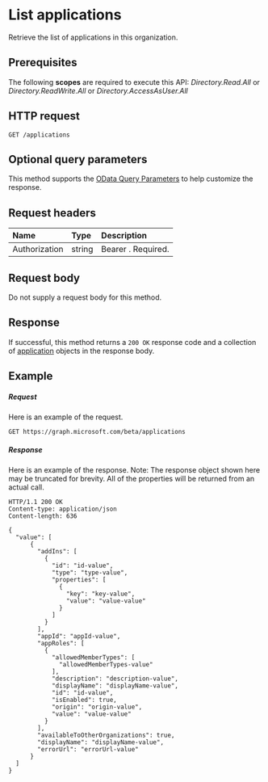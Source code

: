 # List applications
Retrieve the list of applications in this organization.

## Prerequisites
The following **scopes** are required to execute this API: *Directory.Read.All* or *Directory.ReadWrite.All* or *Directory.AccessAsUser.All*

## HTTP request
<!-- { "blockType": "ignored" } -->
```http
GET /applications
```
## Optional query parameters
This method supports the [OData Query Parameters](http://developer.microsoft.com/en-us/graph/docs/overview/query_parameters) to help customize the response.

## Request headers
| Name       | Type | Description|
|:-----------|:------|:----------|
| Authorization  | string  | Bearer <token>. Required. |

## Request body
Do not supply a request body for this method.
## Response
If successful, this method returns a `200 OK` response code and a collection of [application](../resources/application.md) objects in the response body.
## Example
##### Request
Here is an example of the request.
<!-- {
  "blockType": "request",
  "name": "list_application"
}-->
```http
GET https://graph.microsoft.com/beta/applications
```
##### Response
Here is an example of the response. Note: The response object shown here may be truncated for brevity. All of the properties will be returned from an actual call.
<!-- {
  "blockType": "response",
  "truncated": true,
  "@odata.type": "microsoft.graph.application",
  "isCollection": true
} -->
```http
HTTP/1.1 200 OK
Content-type: application/json
Content-length: 636

{
  "value": [
      {
        "addIns": [
          {
            "id": "id-value",
            "type": "type-value",
            "properties": [
              {
                "key": "key-value",
                "value": "value-value"
              }
            ]
          }
        ],
        "appId": "appId-value",
        "appRoles": [
          {
            "allowedMemberTypes": [
              "allowedMemberTypes-value"
            ],
            "description": "description-value",
            "displayName": "displayName-value",
            "id": "id-value",
            "isEnabled": true,
            "origin": "origin-value",
            "value": "value-value"
          }
        ],
        "availableToOtherOrganizations": true,
        "displayName": "displayName-value",
        "errorUrl": "errorUrl-value"
      }
  ]
}
```

<!-- uuid: 8fcb5dbc-d5aa-4681-8e31-b001d5168d79
2015-10-25 14:57:30 UTC -->
<!-- {
  "type": "#page.annotation",
  "description": "Get application",
  "keywords": "",
  "section": "documentation",
  "tocPath": ""
}-->